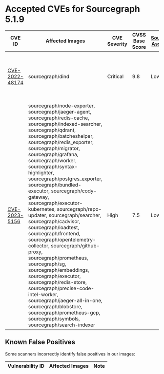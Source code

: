 # Accepted CVEs for Sourcegraph 5.1.9

| CVE ID                                                                  | Affected Images                                                                                                                                                                                                                                                                                                                                                                                                                                                                                                                                                                                                                                                                                                                                                                                                                                                                        | CVE Severity | CVSS Base Score | [Sourcegraph Assessment](../../../engineering/dev/policies/vulnerability-management-policy.md#severity-levels) | CVSS Environmental Score                                                                                                                                                                    | Details                                                                                                                        |
| ----------------------------------------------------------------------- | -------------------------------------------------------------------------------------------------------------------------------------------------------------------------------------------------------------------------------------------------------------------------------------------------------------------------------------------------------------------------------------------------------------------------------------------------------------------------------------------------------------------------------------------------------------------------------------------------------------------------------------------------------------------------------------------------------------------------------------------------------------------------------------------------------------------------------------------------------------------------------------- | ------------ | --------------- | -------------------------------------------------------------------------------------------------------------- | ------------------------------------------------------------------------------------------------------------------------------------------------------------------------------------------- | ------------------------------------------------------------------------------------------------------------------------------ |
| [CVE-2022-48174](https://access.redhat.com/security/cve/CVE-2022-48174) | sourcegraph/dind                                                                                                                                                                                                                                                                                                                                                                                                                                                                                                                                                                                                                                                                                                                                                                                                                                                                       | Critical     | 9.8             | Low                                                                                                            | [2.7](https://nvd.nist.gov/vuln-metrics/cvss/v3-calculator?vector=AV:A/AC:H/PR:H/UI:N/S:C/C:H/I:H/A:H/E:U/RL:X/RC:U/CR:L/IR:L/AR:L/MAV:A/MAC:H/MPR:H/MUI:N/MS:C/MC:L/MI:L/MA:L&version=3.1) | The ash shell in sourcegraph/dind is not exposed to attackers and only reacheable through direct access to the infrastructure. |
| [CVE-2023-5156](https://access.redhat.com/security/cve/CVE-2023-5156)   | sourcegraph/node-exporter, sourcegraph/jaeger-agent, sourcegraph/redis-cache, sourcegraph/indexed-searcher, sourcegraph/qdrant, sourcegraph/batcheshelper, sourcegraph/redis_exporter, sourcegraph/migrator, sourcegraph/grafana, sourcegraph/worker, sourcegraph/syntax-highlighter, sourcegraph/postgres_exporter, sourcegraph/bundled-executor, sourcegraph/cody-gateway, sourcegraph/executor-kubernetes, sourcegraph/repo-updater, sourcegraph/searcher, sourcegraph/cadvisor, sourcegraph/loadtest, sourcegraph/frontend, sourcegraph/opentelemetry-collector, sourcegraph/github-proxy, sourcegraph/prometheus, sourcegraph/sg, sourcegraph/embeddings, sourcegraph/executor, sourcegraph/redis-store, sourcegraph/precise-code-intel-worker, sourcegraph/jaeger-all-in-one, sourcegraph/blobstore, sourcegraph/prometheus-gcp, sourcegraph/symbols, sourcegraph/search-indexer | High         | 7.5             | Low                                                                                                            | [3.0](https://nvd.nist.gov/vuln-metrics/cvss/v3-calculator?vector=AV:N/AC:H/PR:N/UI:N/S:U/C:N/I:N/A:L/CR:H/IR:M/AR:L/MAV:X/MAC:X/MPR:X/MUI:X/MS:X/MC:X/MI:X/MA:X&version=3.1)               | There is currently no fix for this.                                                                                            |

## Known False Positives

Some scanners incorrectly identify false positives in our images:

| Vulnerability ID | Affected Images | Note |
| ---------------- | --------------- | ---- |
